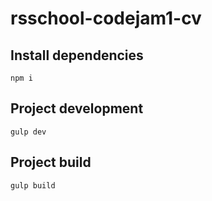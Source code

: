# rsschool-codejam1-cv

## Install dependencies
```
npm i
```

## Project development
```
gulp dev
```

## Project build
```
gulp build
```